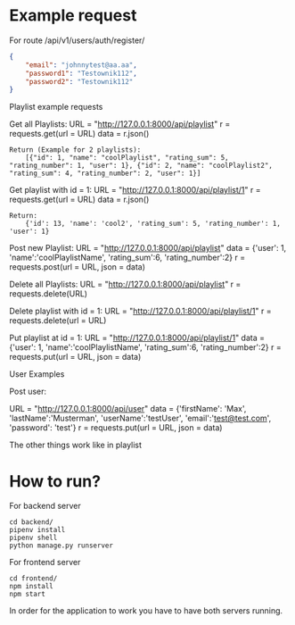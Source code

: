 # Example request

For route /api/v1/users/auth/register/
```json
{
    "email": "johnnytest@aa.aa",
    "password1": "Testownik112",
    "password2": "Testownik112"
}
```
Playlist example requests

Get all Playlists:
	URL = "http://127.0.0.1:8000/api/playlist"
	r = requests.get(url = URL)
	data = r.json()

	Return (Example for 2 playlists):
		[{"id": 1, "name": "coolPlaylist", "rating_sum": 5, "rating_number": 1, "user": 1}, {"id": 2, "name": "coolPlaylist2", "rating_sum": 4, "rating_number": 2, "user": 1}]

Get playlist with id = 1:
	URL = "http://127.0.0.1:8000/api/playlist/1"
	r = requests.get(url = URL)
	data = r.json()

	Return:
		{'id': 13, 'name': 'cool2', 'rating_sum': 5, 'rating_number': 1, 'user': 1}

Post new Playlist:
	URL = "http://127.0.0.1:8000/api/playlist"
	data = {'user': 1,
			'name':'coolPlaylistName',
			'rating_sum':6,
			'rating_number':2}
	r = requests.post(url = URL, json = data)

Delete all Playlists:
	URL = "http://127.0.0.1:8000/api/playlist"
	r = requests.delete(URL)

Delete playlist with id = 1:
	URL = "http://127.0.0.1:8000/api/playlist/1"
	r = requests.delete(url = URL)
	
Put playlist at id = 1:
URL = "http://127.0.0.1:8000/api/playlist/1"
data = {'user': 1,
        'name':'coolPlaylistName',
		'rating_sum':6,
		'rating_number':2}
r = requests.put(url = URL, json = data)

User Examples

Post user:

URL = "http://127.0.0.1:8000/api/user"
data = {'firstName': 'Max',
		'lastName':'Musterman',
		'userName':'testUser',
        'email':'test@test.com',
        'password': 'test'}
r = requests.put(url = URL, json = data)

The other things work like in playlist

# How to run?

For backend server
```
cd backend/
pipenv install
pipenv shell
python manage.py runserver
```

For frontend server

```
cd frontend/
npm install
npm start
```

In order for the application to work you have to have both servers running.
